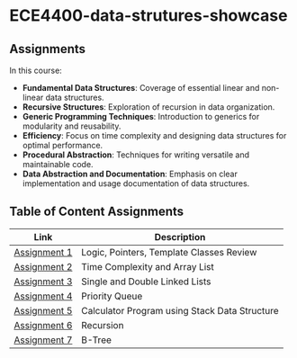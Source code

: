 # ECE4400-data-strutures-showcase
## Assignments
In this course:

- **Fundamental Data Structures**: Coverage of essential linear and non-linear data structures.
- **Recursive Structures**: Exploration of recursion in data organization.
- **Generic Programming Techniques**: Introduction to generics for modularity and reusability.
- **Efficiency**: Focus on time complexity and designing data structures for optimal performance.
- **Procedural Abstraction**: Techniques for writing versatile and maintainable code.
- **Data Abstraction and Documentation**: Emphasis on clear implementation and usage documentation of data structures.

## Table of Content Assignments

  | Link | Description |
  | ---- | ----------- |
  | [Assignment 1](https://github.com/DavidGuamanDavila/ECE4400-data-strutures-showcase/tree/main/Assignment1) | Logic, Pointers, Template Classes Review|
  | [Assignment 2](https://github.com/DavidGuamanDavila/ECE4400-data-strutures-showcase/tree/main/Assignment2) | Time Complexity and Array List|
  | [Assignment 3](https://github.com/DavidGuamanDavila/ECE4400-data-strutures-showcase/tree/main/Assignment3) | Single and Double Linked Lists |
  | [Assignment 4](https://github.com/DavidGuamanDavila/ECE4400-data-strutures-showcase/tree/main/Assignment4) | Priority Queue |
  | [Assignment 5](https://github.com/DavidGuamanDavila/ECE4400-data-strutures-showcase/tree/main/Assignment5) | Calculator Program using Stack Data Structure|
  | [Assignment 6](https://github.com/DavidGuamanDavila/ECE4400-data-strutures-showcase/tree/main/Assignment6) | Recursion |
  | [Assignment 7](https://github.com/DavidGuamanDavila/ECE4400-data-strutures-showcase/tree/main/Assignment7) | B-Tree|
